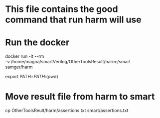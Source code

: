 # This file contains the good command that run harm will use

# Run the docker
docker run -it --rm \
  -v /home/magna/smartVerilog/OtherToolsResult/harm:/smart \
  samger/harm

export PATH=$PATH:$(pwd)

# Move result file from harm to smart
cp OtherToolsReult/harm/assertions.txt smart/assertions.txt
